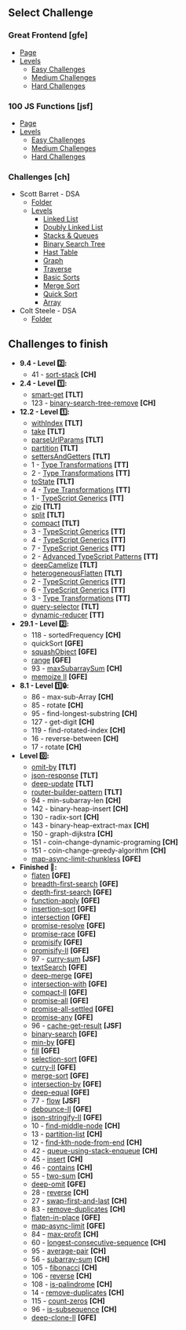 ## Select Challenge

### Great Frontend [gfe]

-   [Page](https://www.greatfrontend.com/prepare)
-   [Levels](https://wheelofnames.com/j6k-rbs)
    -   [Easy Challenges](https://wheelofnames.com/5vr-crv)
    -   [Medium Challenges](https://wheelofnames.com/nwh-f7a)
    -   [Hard Challenges](https://wheelofnames.com/gfw-3jv)

### 100 JS Functions [jsf]

-   [Page](https://www.100jsfunctions.com/exercises)
-   [Levels](https://wheelofnames.com/j6k-rbs)
    -   [Easy Challenges](https://wheelofnames.com/3ba-d6s)
    -   [Medium Challenges](https://wheelofnames.com/38u-urz)
    -   [Hard Challenges](https://wheelofnames.com/wpm-kk7)

### Challenges [ch]

-   Scott Barret - DSA
    -   [Folder](/challenges//Scott%20Barrett%20-%20DSA/)
    -   [Levels](https://wheelofnames.com/gqm-58f)
        -   [Linked List](https://wheelofnames.com/awm-3up)
        -   [Doubly Linked List](https://wheelofnames.com/bak-68v)
        -   [Stacks & Queues](https://wheelofnames.com/nrf-xwc)
        -   [Binary Search Tree](https://wheelofnames.com/ytv-t46)
        -   [Hast Table](https://wheelofnames.com/9mx-adf)
        -   [Graph](https://wheelofnames.com/zvn-cqe)
        -   [Traverse](https://wheelofnames.com/q5v-emv)
        -   [Basic Sorts](https://wheelofnames.com/njs-g29)
        -   [Merge Sort](https://wheelofnames.com/bty-cdz)
        -   [Quick Sort](https://wheelofnames.com/aa6-ffe)
        -   [Array](https://wheelofnames.com/efx-kn2)
-   Colt Steele - DSA
    -   [Folder](/challenges/Colt%20Steele%20-%20DSA/)

## Challenges to finish

-   **9.4 - Level 2️⃣:**
    -   41 - [sort-stack](./challenges/Scott%20Barrett%20-%20DSA/02-stack-and-queues/41-stack-sort/problem.js) **[CH]**
-   **2.4 - Level 1️⃣:**
    -   [smart-get](https://type-level-typescript.com/members/template-literal-types) **[TLT]**
    -   123 - [binary-search-tree-remove](./challenges/Scott%20Barrett%20-%20DSA/17-binary-search-tree-II/123-remove/problem.js) **[CH]**
-   **12.2 - Level 1️⃣:**
    -   [withIndex](https://type-level-typescript.com/members/recursive-types) **[TLT]**
    -   [take](https://type-level-typescript.com/members/recursive-types) **[TLT]**
    -   [parseUrlParams](https://type-level-typescript.com/members/template-literal-types) **[TLT]**
    -   [partition](https://type-level-typescript.com/members/the-union-type-multiverse) **[TLT]**
    -   [settersAndGetters](https://type-level-typescript.com/members/mapped-types) **[TLT]**
    -   1 - [Type Transformations](https://www.totaltypescript.com/workshops/type-transformations/challenges/transform-path-parameters-from-strings-to-objects) **[TT]**
    -   2 - [Type Transformations](https://www.totaltypescript.com/workshops/type-transformations/challenges/transform-an-object-into-a-discriminated-union) **[TT]**
    -   [toState](https://type-level-typescript.com/members/the-union-type-multiverse) **[TLT]**
    -   4 - [Type Transformations](https://www.totaltypescript.com/workshops/type-transformations/challenges/construct-a-deep-partial-of-an-object) **[TT]**
    -   1 - [TypeScript Generics](https://www.totaltypescript.com/workshops/typescript-generics/generics-challenges/make-an-infinite-scroll-function-generic-with-correct-type-inference) **[TT]**
    -   [zip](https://type-level-typescript.com/members/recursive-types) **[TLT]**
    -   [split](https://type-level-typescript.com/members/template-literal-types) **[TLT]**
    -   [compact](https://type-level-typescript.com/members/the-union-type-multiverse) **[TLT]**
    -   3 - [TypeScript Generics](https://www.totaltypescript.com/workshops/typescript-generics/generics-challenges/create-a-pick-function) **[TT]**
    -   4 - [TypeScript Generics](https://www.totaltypescript.com/workshops/typescript-generics/generics-challenges/create-a-form-validation-library) **[TT]**
    -   7 - [TypeScript Generics](https://www.totaltypescript.com/workshops/typescript-generics/generics-challenges/dynamically-typing-arguments) **[TT]**
    -   2 - [Advanced TypeScript Patterns](https://www.totaltypescript.com/workshops/advanced-typescript-patterns/advanced-challenges/narrowing-with-an-array) **[TT]**
    -   [deepCamelize](https://type-level-typescript.com/members/mapped-types) **[TLT]**
    -   [heterogeneousFlatten](https://type-level-typescript.com/members/the-union-type-multiverse) **[TLT]**
    -   2 - [TypeScript Generics](https://www.totaltypescript.com/workshops/typescript-generics/generics-challenges/create-a-function-with-a-dynamic-number-of-arguments) **[TT]**
    -   6 - [TypeScript Generics](https://www.totaltypescript.com/workshops/typescript-generics/generics-challenges/typing-a-function-composition-with-overloads-and-generics) **[TT]**
    -   3 - [Type Transformations](https://www.totaltypescript.com/workshops/type-transformations/challenges/transform-a-discriminated-union-with-unique-values-to-an-object) **[TT]**
    -   [query-selector](https://type-level-typescript.com/members/template-literal-types) **[TLT]**
    -   [dynamic-reducer](https://www.totaltypescript.com/workshops/advanced-typescript-patterns/advanced-challenges/building-a-dynamic-reducer) **[TT]**
-   **29.1 - Level 2️⃣:**
    -   118 - sortedFrequency **[CH]**
    -   quickSort **[GFE]**
    -   [squashObject](https://www.greatfrontend.com/questions/javascript/squash-object) **[GFE]**
    -   [range](https://www.greatfrontend.com/questions/javascript/range) **[GFE]**
    -   93 - [maxSubarraySum](./challenges/Colt%20Steele%20-%20DSA/93_SlidingWindow_maxSubarraySum/start.js) **[CH]**
    -   [memoize II](https://www.greatfrontend.com/questions/javascript/memoize-ii) **[GFE]**
-   **8.1 - Level 1️⃣🔒:**
    -   86 - max-sub-Array **[CH]**
    -   85 - rotate **[CH]**
    -   95 - find-longest-substring **[CH]**
    -   127 - get-digit **[CH]**
    -   119 - find-rotated-index **[CH]**
    -   16 - reverse-between **[CH]**
    -   17 - rotate **[CH]**
-   **Level 0️⃣:**
    -   [omit-by](https://type-level-typescript.com/members/mapped-types) **[TLT]**
    -   [json-response](https://type-level-typescript.com/members/mapped-types) **[TLT]**
    -   [deep-update](https://type-level-typescript.com/members/mapped-types) **[TLT]**
    -   [router-builder-pattern](https://type-level-typescript.com/members/designing-types) **[TLT]**
    -   94 - min-subarray-len **[CH]**
    -   142 - binary-heap-insert **[CH]**
    -   130 - radix-sort **[CH]**
    -   143 - binary-heap-extract-max **[CH]**
    -   150 - graph-dijkstra **[CH]**
    -   151 - coin-change-dynamic-programing **[CH]**
    -   151 - coin-change-greedy-algorithm **[CH]**
    -   [map-async-limit-chunkless](https://www.greatfrontend.com/questions/javascript/map-async-limit) **[GFE]**
-   **Finished 💯:**
    -   [flaten](https://www.greatfrontend.com/questions/javascript/flatten) **[GFE]**
    -   [breadth-first-search](https://www.greatfrontend.com/questions/algo/breadth-first-search) **[GFE]**
    -   [depth-first-search](https://www.greatfrontend.com/questions/algo/depth-first-search) **[GFE]**
    -   [function-apply](https://www.greatfrontend.com/questions/javascript/function-apply) **[GFE]**
    -   [insertion-sort](https://www.greatfrontend.com/questions/algo/insertion-sort) **[GFE]**
    -   [intersection](https://www.greatfrontend.com/questions/javascript/intersection) **[GFE]**
    -   [promise-resolve](https://www.greatfrontend.com/questions/javascript/promise-resolve) **[GFE]**
    -   [promise-race](https://www.greatfrontend.com/questions/javascript/promise-race) **[GFE]**
    -   [promisify](https://www.greatfrontend.com/questions/javascript/promisify) **[GFE]**
    -   [promisify-II](https://www.greatfrontend.com/questions/javascript/promisify-ii) **[GFE]**
    -   97 - [curry-sum](https://www.100jsfunctions.com/exercises/currySum) **[JSF]**
    -   [textSearch](https://www.greatfrontend.com/questions/javascript/text-search) **[GFE]**
    -   [deep-merge](https://www.greatfrontend.com/questions/javascript/deep-merge) **[GFE]**
    -   [intersection-with](https://www.greatfrontend.com/questions/javascript/intersection-with) **[GFE]**
    -   [compact-II](https://www.greatfrontend.com/questions/javascript/compact-ii) **[GFE]**
    -   [promise-all](https://www.greatfrontend.com/questions/javascript/promise-all) **[GFE]**
    -   [promise-all-settled](https://www.greatfrontend.com/questions/javascript/promise-all-settled) **[GFE]**
    -   [promise-any](https://www.greatfrontend.com/questions/javascript/promise-any) **[GFE]**
    -   96 - [cache-get-result](https://www.100jsfunctions.com/exercises/cacheGetResult) **[JSF]**
    -   [binary-search](https://www.greatfrontend.com/questions/algo/binary-search) **[GFE]**
    -   [min-by](https://www.greatfrontend.com/questions/javascript/min-by) **[GFE]**
    -   [fill](https://www.greatfrontend.com/questions/javascript/fill) **[GFE]**
    -   [selection-sort](https://www.greatfrontend.com/questions/algo/selection-sort) **[GFE]**
    -   [curry-II](https://www.greatfrontend.com/questions/javascript/curry-ii) **[GFE]**
    -   [merge-sort](https://www.greatfrontend.com/questions/algo/merge-sort) **[GFE]**
    -   [intersection-by](https://www.greatfrontend.com/questions/javascript/intersection-by) **[GFE]**
    -   [deep-equal](https://www.greatfrontend.com/questions/javascript/deep-equal?practice=practice&tab=coding) **[GFE]**
    -   77 - [flow](https://www.100jsfunctions.com/exercises/flow) **[JSF]**
    -   [debounce-II](https://www.greatfrontend.com/questions/javascript/debounce-ii) **[GFE]**
    -   [json-stringify-II](https://www.greatfrontend.com/questions/javascript/json-stringify-ii) **[GFE]**
    -   10 - [find-middle-node](./challenges/Scott%20Barrett%20-%20DSA/00-linked-list/10-find-middle-node/problem.js) **[CH]**
    -   13 - [partition-list](./challenges/Scott%20Barrett%20-%20DSA/00-linked-list/13-partition-list/problem.js) **[CH]**
    -   12 - [find-kth-node-from-end](./challenges/Scott%20Barrett%20-%20DSA/00-linked-list/12-find-kth-node-from-end/problem.js) **[CH]**
    -   42 - [queue-using-stack-enqueue](./challenges/Scott%20Barrett%20-%20DSA/02-stack-and-queues/42-queue-using-stack-enqueue/problem.js) **[CH]**
    -   45 - [insert](./challenges/Scott%20Barrett%20-%20DSA/03-binary-search-tree/45-insert/problem.js) **[CH]**
    -   46 - [contains](./challenges/Scott%20Barrett%20-%20DSA/03-binary-search-tree/46-contains/problem.js) **[CH]**
    -   55 - [two-sum](./challenges/Scott%20Barrett%20-%20DSA/04-hash-table/55-two-sum/problem.js) **[CH]**
    -   [deep-omit](https://www.greatfrontend.com/questions/javascript/deep-omit) **[GFE]**
    -   28 - [reverse](./challenges/Scott%20Barrett%20-%20DSA/01-doubly-linked-list/28-reverse/problem.js) **[CH]**
    -   27 - [swap-first-and-last](./challenges/Scott%20Barrett%20-%20DSA/01-doubly-linked-list/27-swap-first-and-last/problem.js) **[CH]**
    -   83 - [remove-duplicates](./challenges/Scott%20Barrett%20-%20DSA/10-array/83-remove-duplicates/problem.js) **[CH]**
    -   [flaten-in-place](https://www.greatfrontend.com/questions/javascript/flatten) **[GFE]**
    -   [map-async-limit](https://www.greatfrontend.com/questions/javascript/map-async-limit) **[GFE]**
    -   84 - [max-profit](./challenges/Scott%20Barrett%20-%20DSA/10-array/84-max-profit/problem.js) **[CH]**
    -   60 - [longest-consecutive-sequence](./challenges/Scott%20Barrett%20-%20DSA/04-hash-table/60-set-longest-consecutive-sequence/problem.js) **[CH]**
    -   95 - [average-pair](./challenges/Scott%20Barrett%20-%20DSA/12-multiple-pointers/95-average-pair/problem.js) **[CH]**
    -   56 - [subarray-sum](./challenges/Scott%20Barrett%20-%20DSA/04-hash-table/56-subarray-sum/problem.js) **[CH]**
    -   105 - [fibonacci](./challenges/Scott%20Barrett%20-%20DSA/14-recursion/105-fibonacci/problem.js) **[CH]**
    -   106 - [reverse](./challenges/Scott%20Barrett%20-%20DSA/14-recursion/106-reverse/problem.js) **[CH]**
    -   108 - [is-palindrome](./challenges/Scott%20Barrett%20-%20DSA/14-recursion/108-is-palindrome/problem.js) **[CH]**
    -   14 - [remove-duplicates](./challenges/Scott%20Barrett%20-%20DSA/00-linked-list/14-remove-duplicates/problem.js) **[CH]**
    -   115 - [count-zeros](./challenges/Scott%20Barrett%20-%20DSA/15-divide-and-conquer/115-count-zeros/problem.js) **[CH]**
    -   96 - [is-subsequence](./challenges/Scott%20Barrett%20-%20DSA/12-multiple-pointers/96-is-subsequence/problem.js) **[CH]**
    -   [deep-clone-II](https://www.greatfrontend.com/questions/javascript/deep-clone-ii) **[GFE]**
